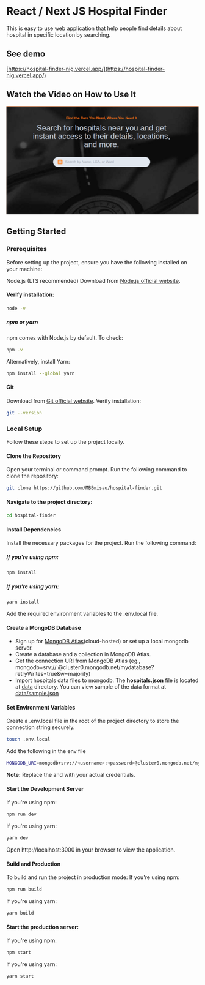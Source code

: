 # React / Next JS Hospital Finder

This is easy to use web application that help people find details about hospital in specific location by searching.
## See demo 
[https://hospital-finder-nig.vercel.app/](https://hospital-finder-nig.vercel.app/) 

## Watch the Video on How to Use It
[![Watch the Video](./images/thumbnail.png)](https://youtu.be/a120JIX8DNE)

## Getting Started

### Prerequisites
Before setting up the project, ensure you have the following installed on your machine:

Node.js (LTS recommended)
Download from [Node.js official website](https://nodejs.org/en).
#### Verify installation:
```bash
node -v
```
##### npm or yarn
npm comes with Node.js by default. To check:
```bash
npm -v
```
Alternatively, install Yarn:
```bash
npm install --global yarn
```
#### Git
Download from [Git official website](https://git-scm.com/).
Verify installation:
```bash
git --version
```
### Local Setup
Follow these steps to set up the project locally.

#### Clone the Repository
Open your terminal or command prompt.
Run the following command to clone the repository:

```bash
git clone https://github.com/MBBmisau/hospital-finder.git
```

#### Navigate to the project directory:
```bash
cd hospital-finder
```

#### Install Dependencies
Install the necessary packages for the project. Run the following command:
##### If you're using npm:
```bash
npm install
```
##### If you're using yarn:

```bash
yarn install
```

Add the required environment variables to the .env.local file.
#### Create a MongoDB Database
- Sign up for [MongoDB Atlas](https://www.mongodb.com/)(cloud-hosted) or set up a local mongodb server.
- Create a database and a collection in MongoDB Atlas.
- Get the connection URI from MongoDB Atlas (eg., mongodb+srv://<username>:<password>@cluster0.mongodb.net/mydatabase?retryWrites=true&w=majority)
- Import hospitals data files to mongodb. The **hospitals.json** file is located at [data](./data/) directory. You can view sample of the data format at [data/sample.json](./data/sample.json)

#### Set Environment Variables
Create a .env.local file in the root of the project directory to store the connection string securely.
```bash
touch .env.local
```
Add the following in the env file
```bash
MONGODB_URI=mongodb+srv://<username>:<password>@cluster0.mongodb.net/mydatabase?retryWrites=true&w=majority
```
**Note:** Replace the <password> and <database> with your actual credentials.

#### Start the Development Server
If you're using npm:
```bash
npm run dev
```
If you're using yarn:
```bash
yarn dev
```
Open http://localhost:3000 in your browser to view the application.

#### Build and Production
To build and run the project in production mode:
If you're using npm:
```bash
npm run build
```
If you're using yarn:
```bash
yarn build
```
#### Start the production server:
If you're using npm:
```bash
npm start
```
If you're using yarn:
```bash
yarn start
```